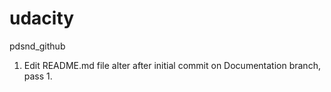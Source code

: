 # udacity
pdsnd_github
1. Edit README.md file alter after initial commit on Documentation branch, pass 1.


